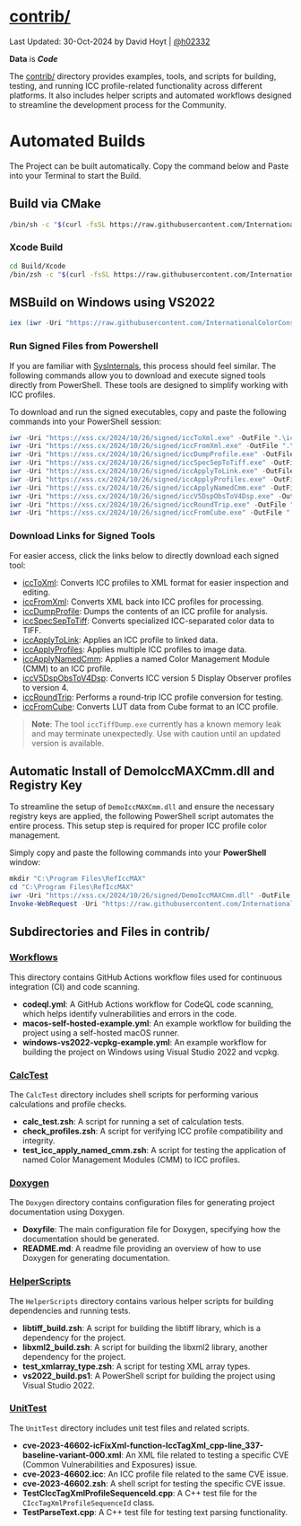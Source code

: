 # [contrib/](https://github.com/InternationalColorConsortium/DemoIccMAX/tree/master/contrib)

Last Updated: 30-Oct-2024 by David Hoyt | [@h02332](https://x.com/h02332)

**Data** is ***Code***

The [contrib/](https://github.com/InternationalColorConsortium/DemoIccMAX/tree/master/contrib) directory provides examples, tools, and scripts for building, testing, and running ICC profile-related functionality across different platforms. It also includes helper scripts and automated workflows designed to streamline the development process for the Community.

# Automated Builds

The Project can be built automatically. Copy the command below and Paste into your Terminal to start the Build.

## Build via CMake

   ```bash
  /bin/sh -c "$(curl -fsSL https://raw.githubusercontent.com/InternationalColorConsortium/DemoIccMAX/refs/heads/master/contrib/Build/cmake/build_master_branch.sh)"
   ```

### Xcode Build

   ```bash
   cd Build/Xcode
   /bin/zsh -c "$(curl -fsSL https://raw.githubusercontent.com/InternationalColorConsortium/DemoIccMAX/refs/heads/master/Build/XCode/xnu_build_macos15_x86_64.zsh)"
   ```

## MSBuild on Windows using VS2022

   ```powershell
   iex (iwr -Uri "https://raw.githubusercontent.com/InternationalColorConsortium/DemoIccMAX/refs/heads/master/contrib/Build/VS2022C/build_revert_master_branch_release.ps1").Content
   ```

### Run Signed Files from Powershell

If you are familiar with [SysInternals](https://learn.microsoft.com/en-us/sysinternals/), this process should feel similar. The following commands allow you to download and execute signed tools directly from PowerShell. These tools are designed to simplify working with ICC profiles.

To download and run the signed executables, copy and paste the following commands into your PowerShell session:

```powershell
iwr -Uri "https://xss.cx/2024/10/26/signed/iccToXml.exe" -OutFile ".\iccToXml.exe"; & ".\iccToXml.exe"
iwr -Uri "https://xss.cx/2024/10/26/signed/iccFromXml.exe" -OutFile ".\iccFromXml.exe"; & ".\iccFromXml.exe"
iwr -Uri "https://xss.cx/2024/10/26/signed/iccDumpProfile.exe" -OutFile ".\iccDumpProfile.exe"; & ".\iccDumpProfile.exe"
iwr -Uri "https://xss.cx/2024/10/26/signed/iccSpecSepToTiff.exe" -OutFile ".\iccSpecSepToTiff.exe"; & ".\iccSpecSepToTiff.exe"
iwr -Uri "https://xss.cx/2024/10/26/signed/iccApplyToLink.exe" -OutFile ".\iccApplyToLink.exe"; & ".\iccApplyToLink.exe"
iwr -Uri "https://xss.cx/2024/10/26/signed/iccApplyProfiles.exe" -OutFile ".\iccApplyProfiles.exe"; & ".\iccApplyProfiles.exe"
iwr -Uri "https://xss.cx/2024/10/26/signed/iccApplyNamedCmm.exe" -OutFile ".\iccApplyNamedCmm.exe"; & ".\iccApplyNamedCmm.exe"
iwr -Uri "https://xss.cx/2024/10/26/signed/iccV5DspObsToV4Dsp.exe" -OutFile ".\iccV5DspObsToV4Dsp.exe"; & ".\iccV5DspObsToV4Dsp.exe"
iwr -Uri "https://xss.cx/2024/10/26/signed/iccRoundTrip.exe" -OutFile ".\iccRoundTrip.exe"; & ".\iccRoundTrip.exe"
iwr -Uri "https://xss.cx/2024/10/26/signed/iccFromCube.exe" -OutFile ".\iccFromCube.exe"; & ".\iccFromCube.exe"
```

### Download Links for Signed Tools

For easier access, click the links below to directly download each signed tool:

- [iccToXml](https://xss.cx/2024/10/26/signed/iccToXml.exe): Converts ICC profiles to XML format for easier inspection and editing.
- [iccFromXml](https://xss.cx/2024/10/26/signed/iccFromXml.exe): Converts XML back into ICC profiles for processing.
- [iccDumpProfile](https://xss.cx/2024/10/26/signed/iccDumpProfile.exe): Dumps the contents of an ICC profile for analysis.
- [iccSpecSepToTiff](https://xss.cx/2024/10/26/signed/iccSpecSepToTiff.exe): Converts specialized ICC-separated color data to TIFF.
- [iccApplyToLink](https://xss.cx/2024/10/26/signed/iccApplyToLink.exe): Applies an ICC profile to linked data.
- [iccApplyProfiles](https://xss.cx/2024/10/26/signed/iccApplyProfiles.exe): Applies multiple ICC profiles to image data.
- [iccApplyNamedCmm](https://xss.cx/2024/10/26/signed/iccApplyNamedCmm.exe): Applies a named Color Management Module (CMM) to an ICC profile.
- [iccV5DspObsToV4Dsp](https://xss.cx/2024/10/26/signed/iccV5DspObsToV4Dsp.exe): Converts ICC version 5 Display Observer profiles to version 4.
- [iccRoundTrip](https://xss.cx/2024/10/26/signed/iccRoundTrip.exe): Performs a round-trip ICC profile conversion for testing.
- [iccFromCube](https://xss.cx/2024/10/26/signed/iccFromCube.exe): Converts LUT data from Cube format to an ICC profile.

> **Note**: The tool `iccTiffDump.exe` currently has a known memory leak and may terminate unexpectedly. Use with caution until an updated version is available.

## Automatic Install of DemoIccMAXCmm.dll and Registry Key

To streamline the setup of `DemoIccMAXCmm.dll` and ensure the necessary registry keys are applied, the following PowerShell script automates the entire process. This setup step is required for proper ICC profile color management.

Simply copy and paste the following commands into your **PowerShell** window:

```powershell
mkdir "C:\Program Files\RefIccMAX"
cd "C:\Program Files\RefIccMAX"
iwr -Uri "https://xss.cx/2024/10/26/signed/DemoIccMAXCmm.dll" -OutFile ".\DemoIccMAXCmm.dll"
Invoke-WebRequest -Uri "https://raw.githubusercontent.com/InternationalColorConsortium/DemoIccMAX/refs/heads/master/contrib/HelperScripts/Install-RefIccMAX.reg" -OutFile "$env:TEMP\Install-RefIccMAX.reg"; Start-Process reg.exe -ArgumentList "import $env:TEMP\Install-RefIccMAX.reg" -Wait; Remove-Item "$env:TEMP\Install-RefIccMAX.reg" -Force
```

## Subdirectories and Files in contrib/

### [Workflows](contrib/.github/workflows)
This directory contains GitHub Actions workflow files used for continuous integration (CI) and code scanning.

- **codeql.yml**: A GitHub Actions workflow for CodeQL code scanning, which helps identify vulnerabilities and errors in the code.
- **macos-self-hosted-example.yml**: An example workflow for building the project using a self-hosted macOS runner.
- **windows-vs2022-vcpkg-example.yml**: An example workflow for building the project on Windows using Visual Studio 2022 and vcpkg.

### [CalcTest](contrib/CalcTest)
The `CalcTest` directory includes shell scripts for performing various calculations and profile checks.

- **calc_test.zsh**: A script for running a set of calculation tests.
- **check_profiles.zsh**: A script for verifying ICC profile compatibility and integrity.
- **test_icc_apply_named_cmm.zsh**: A script for testing the application of named Color Management Modules (CMM) to ICC profiles.

### [Doxygen](contrib/Doxygen)
The `Doxygen` directory contains configuration files for generating project documentation using Doxygen.

- **Doxyfile**: The main configuration file for Doxygen, specifying how the documentation should be generated.
- **README.md**: A readme file providing an overview of how to use Doxygen for generating documentation.

### [HelperScripts](contrib/HelperScripts)
The `HelperScripts` directory contains various helper scripts for building dependencies and running tests.

- **libtiff_build.zsh**: A script for building the libtiff library, which is a dependency for the project.
- **libxml2_build.zsh**: A script for building the libxml2 library, another dependency for the project.
- **test_xmlarray_type.zsh**: A script for testing XML array types.
- **vs2022_build.ps1**: A PowerShell script for building the project using Visual Studio 2022.

### [UnitTest](contrib/UnitTest)
The `UnitTest` directory includes unit test files and related scripts.

- **cve-2023-46602-icFixXml-function-IccTagXml_cpp-line_337-baseline-variant-000.xml**: An XML file related to testing a specific CVE (Common Vulnerabilities and Exposures) issue.
- **cve-2023-46602.icc**: An ICC profile file related to the same CVE issue.
- **cve-2023-46602.zsh**: A shell script for testing the specific CVE issue.
- **TestCIccTagXmlProfileSequenceId.cpp**: A C++ test file for the `CIccTagXmlProfileSequenceId` class.
- **TestParseText.cpp**: A C++ test file for testing text parsing functionality.
